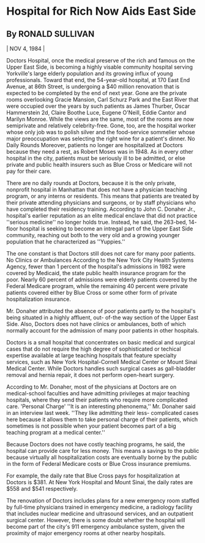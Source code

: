 Hospital for Rich Now Aids East Side
===
By RONALD SULLIVAN
---
| NOV 4, 1984 |

Doctors Hospital, once the medical preserve of the rich and famous on the Upper East Side, is becoming a highly visable community hospital serving Yorkville's large elderly population and its growing influx of young professionals.
Toward that end, the 54-year-old hospital, at 170 East End Avenue, at 86th Street, is undergoing a $40 million renovation that is expected to be completed by the end of next year.
Gone are the private rooms overlooking Gracie Mansion, Carl Schurz Park and the East River that were occupied over the years by such patients as James Thurber, Oscar Hammerstein 2d, Claire Boothe Luce, Eugene O'Neill, Eddie Cantor and Marilyn Monroe.
While the views are the same, most of the rooms are now semiprivate and relatively celebrity-free. Gone, too, are the hospital worker whose only job was to polish silver and the food-service sommelier whose major preoccupation was selecting the right wine for a patient's dinner.
No Daily Rounds
Moreover, patients no longer are hospitalized at Doctors because they need a rest, as Robert Moses was in 1948. As in every other hospital in the city, patients must be seriously ill to be admitted, or else private and public health insurers such as Blue Cross or Medicare will not pay for their care.


There are no daily rounds at Doctors, because it is the only private, nonprofit hospital in Manhattan that does not have a physician teaching program, or any interns or residents. This means that patients are treated by their private attending physicians and surgeons, or by staff physicians who have completed their residency training.
According to John C. Donaher Jr., hospital's earlier reputation as an elite medical enclave that did not practice ''serious medicine'' no longer holds true. Instead, he said, the 263-bed, 14- floor hospital is seeking to become an intregal part of the Upper East Side community, reaching out both to the very old and a growing younger population that he characterized as ''Yuppies.''

The one constant is that Doctors still does not care for many poor patients. No Clinics or Ambulances
According to the New York City Health Systems Agency, fewer than 1 percent of the hospital's admissions in 1982 were covered by Medicaid, the state public health insurance program for the poor. Nearly 60 percent of admissions were elderly patients covered by the Federal Medicare program, while the remaining 40 percent were private patients covered either by Blue Cross or some other form of private hospitalization insurance.

Mr. Donaher attributed the absence of poor patients partly to the hospital's being situated in a highly affluent, out- of-the way section of the Upper East Side. Also, Doctors does not have clinics or ambulances, both of which normally account for the admission of many poor patients in other hospitals.

Doctors is a small hospital that concentrates on basic medical and surgical cases that do not require the high degree of sophisticated or techical expertise available at large teaching hospitals that feature specialty services, such as New York Hospital-Cornell Medical Center or Mount Sinai Medical Center. While Doctors handles such surgical cases as gall-bladder removal and hernia repair, it does not perform open-heart surgery.

According to Mr. Donaher, most of the physicians at Doctors are on medical-school faculties and have admitting privileges at major teaching hospitals, where they send their patients who require more complicated care. 'Personal Charge'
''It is an interesting phenonema,'' Mr. Donaher said in an interview last week. ''They like admitting their less- complicated cases here because it allows them to take personal charge of their patients, which sometimes is not possible when your patient becomes part of a big teaching program at a medical center.''

Because Doctors does not have costly teaching programs, he said, the hospital can provide care for less money. This means a savings to the public because virtually all hospitalization costs are eventually borne by the public in the form of Federal Medicare costs or Blue Cross insurance premiums.

For example, the daily rate that Blue Cross pays for hospitalization at Doctors is $381. At New York Hospital and Mount Sinai, the daily rates are $558 and $541 respectively.

The renovation of Doctors includes plans for a new emergency room staffed by full-time physicians trained in emergency medicine, a radiology facility that includes nuclear medicine and ultrasound services, and an outpatient surgical center.
However, there is some doubt whether the hospital will become part of the city's 911 emergency ambulance system, given the proximity of major emergency rooms at other nearby hospitals.

